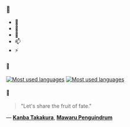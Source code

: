 ### 👋

- 🔭
- 🌱
- 💬
- 📫
- ⚡

#### 🧏

[![Most used languages](https://github-readme-stats-aynah.vercel.app/api/top-langs/?username=aynh&theme=solarized-dark&langs_count=6&layout=compact&hide_title=true)](https://github.com/anuraghazra/github-readme-stats#gh-dark-mode-only)
[![Most used languages](https://github-readme-stats-aynah.vercel.app/api/top-langs/?username=aynh&theme=solarized-light&langs_count=6&layout=compact&hide_title=true)](https://github.com/anuraghazra/github-readme-stats#gh-light-mode-only)

#### 💬

> "Let's share the fruit of fate."

&mdash; [**Kanba Takakura**](https://myanimelist.net/character.php?q=Kanba%20Takakura&cat=character), [**Mawaru Penguindrum**](https://myanimelist.net/search/all?q=Mawaru%20Penguindrum&cat=all)
